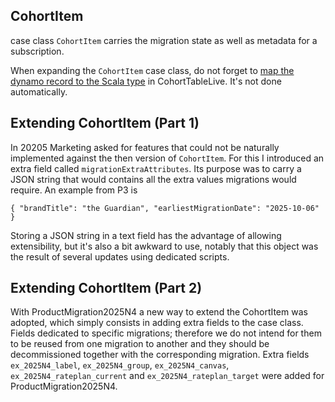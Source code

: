 
## CohortItem

case class `CohortItem` carries the migration state as well as metadata for a subscription.

When expanding the `CohortItem` case class, do not forget to [map the dynamo record to the Scala type](https://github.com/guardian/price-migration-engine/pull/1158) in CohortTableLive. It's not done automatically.

## Extending CohortItem (Part 1)

In 20205 Marketing asked for features that could not be naturally implemented against the then version of `CohortItem`. For this I introduced an extra field called `migrationExtraAttributes`. Its purpose was to carry a JSON string that would contains all the extra values migrations would require. An example from P3 is 

```
{ "brandTitle": "the Guardian", "earliestMigrationDate": "2025-10-06" }
```

Storing a JSON string in a text field has the advantage of allowing extensibility, but it's also a bit awkward to use, notably that this object was the result of several updates using dedicated scripts.

## Extending CohortItem (Part 2)

With ProductMigration2025N4 a new way to extend the CohortItem was adopted, which simply consists in adding extra fields to the case class. Fields dedicated to specific migrations; therefore we do not intend for them to be reused from one migration to another and they should be decommissioned together with the corresponding migration. Extra fields `ex_2025N4_label`, `ex_2025N4_group`, `ex_2025N4_canvas`, `ex_2025N4_rateplan_current` and `ex_2025N4_rateplan_target` were added for ProductMigration2025N4.
